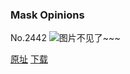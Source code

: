 ### Mask Opinions
No.2442
![图片不见了~~~](https://imgs.xkcd.com/comics/mask_opinions.png)

[原址](https://xkcd.com//2442) [下载](https://imgs.xkcd.com/comics/mask_opinions.png)

